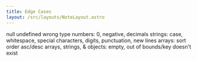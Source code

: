 ```yaml
---
title: Edge Cases
layout: /src/layouts/NoteLayout.astro
---
```



null
undefined
wrong type
numbers: 0, negative, decimals
strings: case, whitespace, special characters, digits, punctuation, new lines
arrays: sort order asc/desc
arrays, strings, & objects: empty, out of bounds/key doesn't exist
